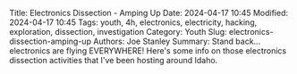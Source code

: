Title: Electronics Dissection - Amping Up
Date: 2024-04-17 10:45
Modified: 2024-04-17 10:45
Tags: youth, 4h, electronics, electricity, hacking, exploration, dissection, investigation
Category: Youth
Slug: electronics-dissection-amping-up
Authors: Joe Stanley
Summary: Stand back... electronics are flying EVERYWHERE! Here's some info on those electronics dissection activities that I've been hosting around Idaho.

